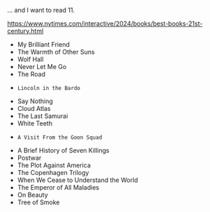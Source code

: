 ... and I want to read 11.

https://www.nytimes.com/interactive/2024/books/best-books-21st-century.html

* My Brilliant Friend
* The Warmth of Other Suns
*  Wolf Hall
*   Never Let Me Go
*    The Road
*     Lincoln in the Bardo
*  Say Nothing
*   Cloud Atlas
*    The Last Samurai 
*    White Teeth
*     A Visit From the Goon Squad
* A Brief History of Seven Killings
* Postwar
*  The Plot Against America
*  The Copenhagen Trilogy
*  When We Cease to Understand the World
*  The Emperor of All Maladies
*  On Beauty
*  Tree of Smoke
